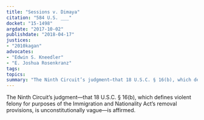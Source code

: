 ```yaml
---
title: "Sessions v. Dimaya"
citation: "584 U.S. ___"
docket: "15-1498"
argdate: "2017-10-02"
publishdate: "2018-04-17"
justices:
- "2010kagan"
advocates:
- "Edwin S. Kneedler"
- "E. Joshua Rosenkranz"
tags:
topics:
summary: "The Ninth Circuit’s judgment—that 18 U.S.C. § 16(b), which defines violent felony for purposes of the Immigration and Nationality Act’s removal provisions, is unconstitutionally vague—is affirmed."
---
```

The Ninth Circuit’s judgment—that 18 U.S.C. § 16(b), which defines violent felony for purposes of the Immigration and Nationality Act’s removal provisions, is unconstitutionally vague—is affirmed.

